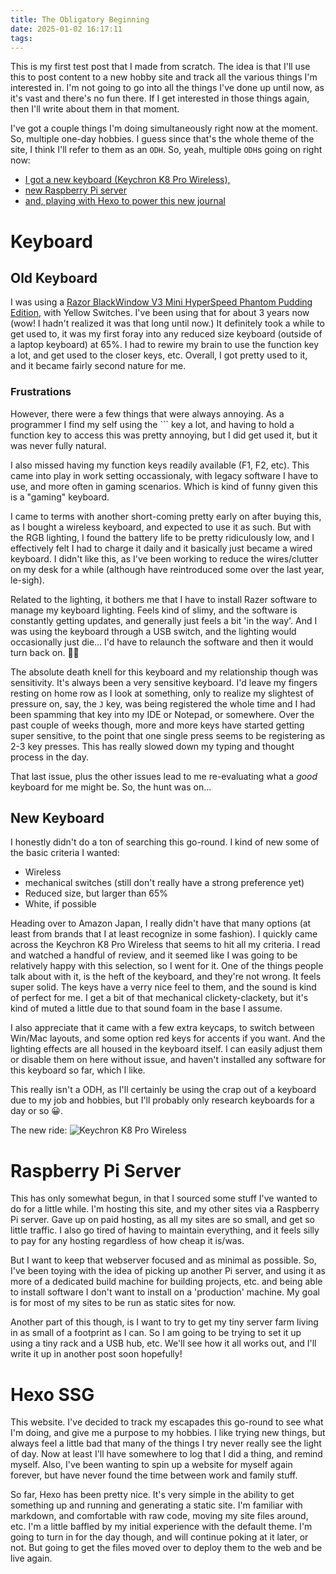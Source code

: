 ```yaml
---
title: The Obligatory Beginning
date: 2025-01-02 16:17:11
tags:
---
```


This is my first test post that I made from scratch. The idea is that I'll use this to post content to a new hobby site and track all the various things I'm interested in. I'm not going to go into all the things I've done up until now, as it's vast and there's no fun there. If I get interested in those things again, then I'll write about them in that moment.

I've got a couple things I'm doing simultaneously right now at the moment. So, multiple one-day hobbies. I guess since that's the whole theme of the site, I think I'll refer to them as an `ODH`. So, yeah, multiple `ODH`s going on right now:

* [I got a new keyboard (Keychron K8 Pro Wireless),](#Keyboard)
* [new Raspberry Pi server](#Raspberry-Pi-Server)
* [and, playing with Hexo to power this new journal](#Hexo-SSG)

# Keyboard

## Old Keyboard
I was using a [Razor BlackWindow V3 Mini HyperSpeed Phantom Pudding Edition](https://www.amazon.co.jp/-/en/gp/product/B09FY5P1LS), with Yellow Switches. I've been using that for about 3 years now (wow! I hadn't realized it was that long until now.) It definitely took a while to get used to, it was my first foray into any reduced size keyboard (outside of a laptop keyboard) at 65%. I had to rewire my brain to use the function key a lot, and get used to the closer keys, etc. Overall, I got pretty used to it, and it became fairly second nature for me.

### Frustrations
However, there were a few things that were always annoying. As a programmer I find my self using the ``` key a lot, and having to hold a function key to access this was pretty annoying, but I did get used it, but it was never fully natural.

I also missed having my function keys readily available (F1, F2, etc). This came into play in work setting occassionaly, with legacy software I have to use, and more often in gaming scenarios. Which is kind of funny given this is a "gaming" keyboard.

I came to terms with another short-coming pretty early on after buying this, as I bought a wireless keyboard, and expected to use it as such. But with the RGB lighting, I found the battery life to be pretty ridiculously low, and I effectively felt I had to charge it daily and it basically just became a wired keyboard. I didn't like this, as I've been working to reduce the wires/clutter on my desk for a while (although have reintroduced some over the last year, le-sigh).

Related to the lighting, it bothers me that I have to install Razer software to manage my keyboard lighting. Feels kind of slimy, and the software is constantly getting updates, and generally just feels a bit 'in the way'. And I was using the keyboard through a USB switch, and the lighting would occasionally just die... I'd have to relaunch the software and then it would turn back on. 🤷‍♂️

The absolute death knell for this keyboard and my relationship though was sensitivity. It's always been a very sensitive keyboard. I'd leave my fingers resting on home row as I look at something, only to realize my slightest of pressure on, say,  the `J` key, was being registered the whole time and I had been spamming that key into my IDE or Notepad, or somewhere. Over the past couple of weeks though, more and more keys have started getting super sensitive, to the point that one single press seems to be registering as 2-3 key presses. This has really slowed down my typing and thought process in the day.

That last issue, plus the other issues lead to me  re-evaluating what a _good_ keyboard for me might be. So, the hunt was on...

## New Keyboard

I honestly didn't do a ton of searching this go-round. I kind of new some of the basic criteria I wanted:

* Wireless
* mechanical switches (still don't really have a strong preference yet)
* Reduced size, but larger than 65%
* White, if possible

Heading over to Amazon Japan, I really didn't have that many options (at least from brands that I at least recognize in some fashion). I quickly came across the Keychron K8 Pro Wireless that seems to hit all my criteria. I read and watched a handful of review, and it seemed like I was going to be relatively happy with this selection, so I went for it. One of the things people talk about with it, is the heft of the keyboard, and they're not wrong. It feels super solid. The keys have a verry nice feel to them, and the sound is kind of perfect for me. I get a bit of that mechanical clickety-clackety, but it's kind of muted a little due to that sound foam in the base I assume.

I also appreciate that it came with a few extra keycaps, to switch between Win/Mac layouts, and some option red keys for accents if you want. And the lighting effects are all housed in the keyboard itself. I can easily adjust them or disable them on here without issue, and haven't installed any software for this keyboard so far, which I like.

This really isn't a ODH, as I'll certainly be using the crap out of a keyboard due to my job and hobbies, but I'll probably only research keyboards for a day or so 😀.

The new ride:
![Keychron K8 Pro Wireless](images/keychron-k8-keyboard.jpg)

# Raspberry Pi Server

This has only somewhat begun, in that I sourced some stuff I've wanted to do for a little while. I'm hosting this site, and my other sites via a Raspberry Pi server. Gave up on paid hosting, as all my sites are so small, and get so little traffic. I also go tired of having to maintain everything, and it feels silly to pay for any hosting regardless of how cheap it is/was.

But I want to keep that webserver focused and as minimal as possible. So, I've been toying with the idea of picking up another Pi server, and using it as more of a dedicated build machine for building projects, etc. and being able to install software I don't want to install on a 'production' machine. My goal is for most of my sites to be run as static sites for now.

Another part of this though, is I want to try to get my tiny server farm living in as small of a footprint as I can. So I am going to be trying to set it up using a tiny rack and a USB hub, etc. We'll see how it all works out, and I'll write it up in another post soon hopefully!

# Hexo SSG

This website. I've decided to track my escapades this go-round to see what I'm doing, and give me a purpose to my hobbies. I like trying new things, but always feel a little bad that many of the things I try never really see the light of day. Now at least I'll have somewhere to log that I did a thing, and remind myself. Also, I've been wanting to spin up a website for myself again forever, but have never found the time between work and family stuff.

So far, Hexo has been pretty nice. It's very simple in the ability to get something up and running and generating a static site. I'm familiar with markdown, and comfortable with raw code, moving my site files around, etc. I'm a little baffled by my initial experience with the default theme. I'm going to turn in for the day though, and will continue poking at it later, or not. But going to get the files moved over to deploy them to the web and be live again.